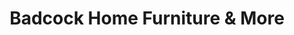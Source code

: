 ---
title: "Badcock Home Furniture & More"
url: /boone/badcock-home-furniture-and-more/
shop: furniture
---